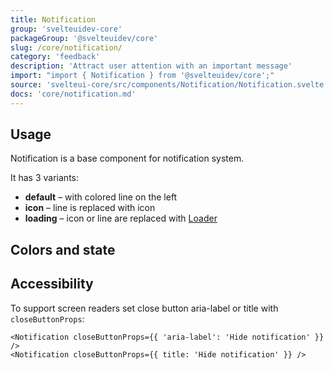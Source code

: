 ```yaml
---
title: Notification
group: 'svelteuidev-core'
packageGroup: '@svelteuidev/core'
slug: /core/notification/
category: 'feedback'
description: 'Attract user attention with an important message'
import: "import { Notification } from '@svelteuidev/core';"
source: 'svelteui-core/src/components/Notification/Notification.svelte'
docs: 'core/notification.md'
---
```


<script>
    import { Demo, NotificationDemos } from '@svelteuidev/demos';
    import { Heading } from 'components';
</script>

<Heading />

## Usage

Notification is a base component for notification system.

It has 3 variants:

- **default** – with colored line on the left
- **icon** – line is replaced with icon
- **loading** – icon or line are replaced with [Loader](core/loader)

<Demo demo={NotificationDemos.usage} />

## Colors and state

<Demo demo={NotificationDemos.configurator} />

## Accessibility

To support screen readers set close button aria-label or title with `closeButtonProps`:

```svelte
<Notification closeButtonProps={{ 'aria-label': 'Hide notification' }} />
<Notification closeButtonProps={{ title: 'Hide notification' }} />
```

